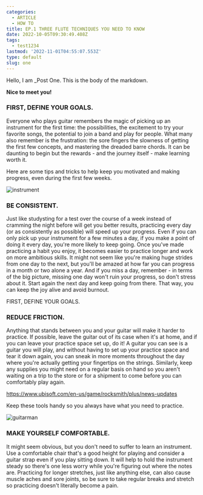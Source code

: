 ```yaml
---
categories:
  - ARTICLE
  - HOW TO
title: EP.1 THREE FLUTE TECHNIQUES YOU NEED TO KNOW
date: 2022-10-05T09:30:49.408Z
tags:
  - test1234
lastmod: '2022-11-01T04:55:07.553Z'
type: default
slug: one
---
```


Hello, I am _Post One. 
This is the body of the markdown.

**Nice to meet you!**

### FIRST, DEFINE YOUR GOALS.
Everyone who plays guitar remembers the magic of picking up an instrument for the first time: the possibilities, the excitement to try your favorite songs, the potential to join a band and play for people. What many also remember is the frustration: the sore fingers the slowness of getting the first few concepts, and mastering the dreaded barre chords. 
It can be daunting to begin but the rewards - and the journey itself - make learning worth it.

Here are some tips and tricks to help keep you motivated and making progress, even during the first few weeks.

![instrument](/img/blogs/Blog1-instrument.png)


### BE CONSISTENT.
Just like studysting for a test over the course of a week instead of cramming the night before will get you better results, practicing every day (or as consistently as possible) will speed up your progress. Even if you can only pick up your instrument for a few minutes a day, if you make a point of doing it every day, you're more likely to keep going. Once you've made practicing a habit you enjoy, it becomes easier to practice longer and work on more ambitious skills. It might not seem like you're making huge strides from one day to the next, but you'll be amazed at how far you can progress in a month or two alone a year. And if you miss a day, remember - in terms of the big picture, missing one day won't ruin your progress, so don't stress about it. Start again the next day and keep going from there. That way, you can keep the joy alive and avoid burnout.

FIRST, DEFINE YOUR GOALS.



### REDUCE FRICTION.
Anything that stands between you and your guitar will make it harder to practice. If possible, leave the guitar out of its case when it's at home, and if you can leave your practice space set up, do it! A guitar you can see is a guitar you will play, and without having to set up your practice space and tear it down again, you can sneak in more moments throughout the day where you're actually getting your fingertips on the strings. Similarly, keep any supplies you might need on a regular basis on hand so you aren't waiting on a trip to the store or for a shipment to come before you can comfortably play again. 

https://www.ubisoft.com/en-us/game/rocksmith/plus/news-updates 

Keep these tools handy so you always have what you need to practice.

![guitarman](/img/blogs/Blog1-guitarman.jpeg)


### MAKE YOURSELF COMFORTABLE.
It might seem obvious, but you don't need to suffer to learn an instrument. Use a comfortable chair that's a good height for playing and consider a guitar strap even if you play sitting down. It will help to hold the instrument steady so there's one less worry while you're figuring out where the notes are. Practicing for longer stretches, just like anything else, can also cause muscle aches and sore joints, so be sure to take regular breaks and stretch so practicing doesn't literally become a pain.



<!-- ## Wee
### weee
##### weee -->
